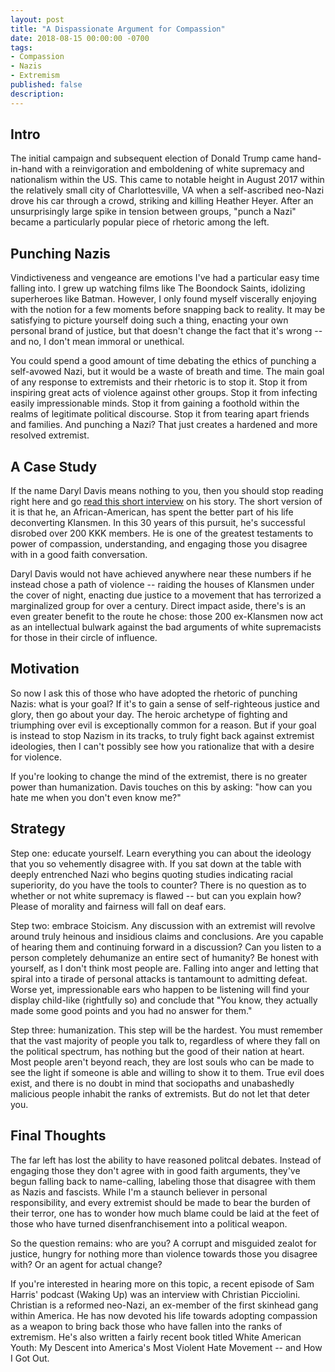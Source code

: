```yaml
---
layout: post
title: "A Dispassionate Argument for Compassion"
date: 2018-08-15 00:00:00 -0700
tags: 
- Compassion
- Nazis
- Extremism
published: false
description: 
---
```


## Intro

The initial campaign and subsequent election of Donald Trump came hand-in-hand with a reinvigoration and emboldening of white supremacy and nationalism within the US. This came to notable height in August 2017 within the relatively small city of Charlottesville, VA when a self-ascribed neo-Nazi drove his car through a crowd, striking and killing Heather Heyer. After an unsurprisingly large spike in tension between groups, "punch a Nazi" became a particularly popular piece of rhetoric among the left.

## Punching Nazis

Vindictiveness and vengeance are emotions I've had a particular easy time falling into. I grew up watching films like The Boondock Saints, idolizing superheroes like Batman. However, I only found myself viscerally enjoying with the notion for a few moments before snapping back to reality. It may be satisfying to picture yourself doing such a thing, enacting your own personal brand of justice, but that doesn't change the fact that it's wrong -- and no, I don't mean immoral or unethical.

You could spend a good amount of time debating the ethics of punching a self-avowed Nazi, but it would be a waste of breath and time. The main goal of any response to extremists and their rhetoric is to stop it. Stop it from inspiring great acts of violence against other groups. Stop it from infecting easily impressionable minds. Stop it from gaining a foothold within the realms of legitimate political discourse. Stop it from tearing apart friends and families. And punching a Nazi? That just creates a hardened and more resolved extremist.

## A Case Study

If the name Daryl Davis means nothing to you, then you should stop reading right here and go [read this short interview](https://www.npr.org/2017/08/20/544861933/how-one-man-convinced-200-ku-klux-klan-members-to-give-up-their-robes) on his story. The short version of it is that he, an African-American, has spent the better part of his life deconverting Klansmen. In this 30 years of this pursuit, he's successful disrobed over 200 KKK members. He is one of the greatest testaments to power of compassion, understanding, and engaging those you disagree with in a good faith conversation.

Daryl Davis would not have achieved anywhere near these numbers if he instead chose a path of violence -- raiding the houses of Klansmen under the cover of night, enacting due justice to a movement that has terrorized a marginalized group for over a century. Direct impact aside, there's is an even greater benefit to the route he chose: those 200 ex-Klansmen now act as an intellectual bulwark against the bad arguments of white supremacists for those in their circle of influence.

## Motivation

So now I ask this of those who have adopted the rhetoric of punching Nazis: what is your goal? If it's to gain a sense of self-righteous justice and glory, then go about your day. The heroic archetype of fighting and triumphing over evil is exceptionally common for a reason. But if your goal is instead to stop Nazism in its tracks, to truly fight back against extremist ideologies, then I can't possibly see how you rationalize that with a desire for violence.

If you're looking to change the mind of the extremist, there is no greater power than humanization. Davis touches on this by asking: "how can you hate me when you don't even know me?" 

## Strategy

Step one: educate yourself. Learn everything you can about the ideology that you so vehemently disagree with. If you sat down at the table with deeply entrenched Nazi who begins quoting studies indicating racial superiority, do you have the tools to counter? There is no question as to whether or not white supremacy is flawed -- but can you explain how? Please of morality and fairness will fall on deaf ears. 

Step two: embrace Stoicism. Any discussion with an extremist will revolve around truly heinous and insidious claims and conclusions. Are you capable of hearing them and continuing forward in a discussion? Can you listen to a person completely dehumanize an entire sect of humanity? Be honest with yourself, as I don't think most people are. Falling into anger and letting that spiral into a tirade of personal attacks is tantamount to admitting defeat. Worse yet, impressionable ears who happen to be listening will find your display child-like (rightfully so) and conclude that "You know, they actually made some good points and you had no answer for them."

Step three: humanization. This step will be the hardest. You must remember that the vast majority of people you talk to, regardless of where they fall on the political spectrum, has nothing but the good of their nation at heart. Most people aren't beyond reach, they are lost souls who can be made to see the light if someone is able and willing to show it to them. True evil does exist, and there is no doubt in mind that sociopaths and unabashedly malicious people inhabit the ranks of extremists. But do not let that deter you.

## Final Thoughts

The far left has lost the ability to have reasoned politcal debates. Instead of engaging those they don't agree with in good faith arguments, they've begun falling back to name-calling, labeling those that disagree with them as Nazis and fascists. While I'm a staunch believer in personal responsibility, and every extremist should be made to bear the burden of their terror, one has to wonder how much blame could be laid at the feet of those who have turned disenfranchisement into a political weapon. 

So the question remains: who are you? A corrupt and misguided zealot for justice, hungry for nothing more than violence towards those you disagree with? Or an agent for actual change?

If you're interested in hearing more on this topic, a recent episode of Sam Harris' podcast (Waking Up) was an interview with Christian Picciolini. Christian is a reformed neo-Nazi, an ex-member of the first skinhead gang within America. He has now devoted his life towards adopting compassion as a weapon to bring back those who have fallen into the ranks of extremism. He's also written a fairly recent book titled White American Youth: My Descent into America's Most Violent Hate Movement -- and How I Got Out. 